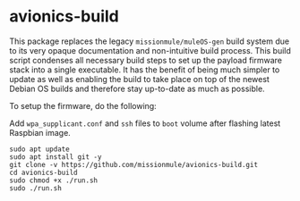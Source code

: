 # avionics-build

This package replaces the legacy `missionmule/muleOS-gen` build system due to
its very opaque documentation and non-intuitive build process. This build script
condenses all necessary build steps to set up the payload firmware stack into a
single executable. It has the benefit of being much simpler to update as well as
enabling the build to take place on top of the newest Debian OS builds and
therefore stay up-to-date as much as possible.

To setup the firmware, do the following:

Add `wpa_supplicant.conf` and `ssh` files to `boot` volume after flashing latest
Raspbian image.

```
sudo apt update
sudo apt install git -y
git clone -v https://github.com/missionmule/avionics-build.git
cd avionics-build
sudo chmod +x ./run.sh
sudo ./run.sh
```
